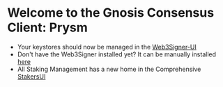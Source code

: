 # Welcome to the Gnosis Consensus Client: Prysm

- Your keystores should now be managed in the [Web3Signer-UI](http://ui.web3signer-gnosis.dappnode?signer_url=http://web3signer-gnosis.web3signer.dappnode:9000)
- Don't have the Web3Signer installed yet? It can be manually installed [here](http://my.dappnode/#/installer/web3signer-gnosis.dnp.dappnode.eth)
- All Staking Management has a new home in the Comprehensive [StakersUI](http://my.dappnode/#/stakers/gnosis)

